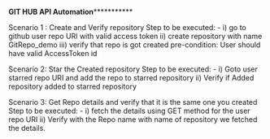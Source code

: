 

****************GIT HUB API Automation***************************

Scenario 1 : Create and Verify repository
Step to be executed: - 
i) go to github user repo URI with valid access token
ii) create repository with name GitRepo_demo
iii) verify that repo is got created
pre-condition:
	User should have valid AccessToken id

Scenario 2: Star the Created repository
Step to be executed: - 
i) Goto user starred repo URI and add the repo to starred repository
ii) Verify if Added repository added to starred repository

Scenario 3: Get Repo details and verify that it is the same one you created 
Step to be executed: - 
i) fetch the details using GET method for the user repo URI
ii) Verify with the Repo name with name of repository we fetched the details.
